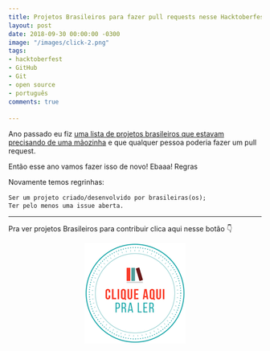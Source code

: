 ```yaml
---
title: Projetos Brasileiros para fazer pull requests nesse Hacktoberfest
layout: post
date: 2018-09-30 00:00:00 -0300
image: "/images/click-2.png"
tags:
- hacktoberfest
- GitHub
- Git
- open source
- português
comments: true

---
```

Ano passado eu fiz [uma lista de projetos brasileiros que estavam precisando de uma mãozinha](https://medium.com/nossa-coletividad/projetos-brasileiros-para-fazer-pull-requests-nesse-hacktoberfest-4dc9b9b576c0) e que qualquer pessoa poderia fazer um pull request.

Então esse ano vamos fazer isso de novo! Ebaaa!
Regras

Novamente temos regrinhas:

    Ser um projeto criado/desenvolvido por brasileiras(os);
    Ter pelo menos uma issue aberta.

***

Pra ver projetos Brasileiros para contribuir clica aqui nesse botão 👇

<center>
<a href="https://medium.com/@jessicatemporal/projetos-brasileiros-para-contribuir-nesse-hacktoberfest-vers%C3%A3o-2018-4925959b9411">
  <img src="/images/clique-aqui-para-ler.png">
  </a>
</center>